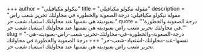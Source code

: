 +++
author = "نيكولو مكيافيلي"
title = "مقولة نيكولو مكيافيلي"
description = "مقولة نيكولو مكيافيلي: درجة الصعوبة والخطورة في محاولتك تحرير شعب راض بعبوديته هي نفسها عند محاولتك استعباد شعب حر."
quote = '''درجة الصعوبة والخطورة في محاولتك تحرير شعب راض بعبوديته هي نفسها عند محاولتك استعباد شعب حر.''' 
slug = "درجة-الصعوبة-والخطورة-في-محاولتك-تحرير-شعب-راض-بعبوديته-هي-نفسها-عند-محاولتك-استعباد-شعب-حر"
+++
درجة الصعوبة والخطورة في محاولتك تحرير شعب راض بعبوديته هي نفسها عند محاولتك استعباد شعب حر.
